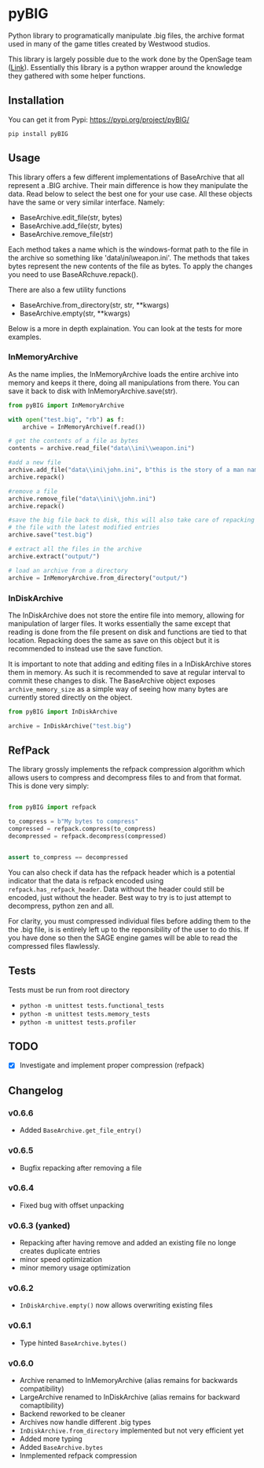 # pyBIG
Python library to programatically manipulate .big files, the archive format used in many of the game titles created by Westwood studios.

This library is largely possible due to the work done by the OpenSage team ([Link](https://github.com/OpenSAGE/Docs/blob/master/file-formats/big/index.rst)). Essentially this library is a python wrapper around the knowledge they gathered with some helper functions.

## Installation

You can get it from Pypi: https://pypi.org/project/pyBIG/

```
pip install pyBIG
```

## Usage
This library offers a few different implementations of BaseArchive that all represent a .BIG archive. Their main difference is how they manipulate the data. Read below to select the best one for your use case. All these objects have the same or very similar interface. Namely:
 - BaseArchive.edit_file(str, bytes)
 - BaseArchive.add_file(str, bytes)
 - BaseArchive.remove_file(str)

Each method takes a name which is the windows-format path to the file in the archive so something like 'data\ini\weapon.ini'. The methods that takes bytes represent the new contents of the file as bytes. To apply the changes you need to use BaseARchuve.repack().

There are also a few utility functions
 - BaseArchive.from_directory(str, str, **kwargs)
 - BaseArchive.empty(str, **kwargs)

Below is a more in depth explaination. You can look at the tests for more examples.

### InMemoryArchive
As the name implies, the InMemoryArchive loads the entire archive into memory and keeps it there, doing all manipulations from there. You can save it back to disk with InMemoryArchive.save(str).

```python
from pyBIG import InMemoryArchive

with open("test.big", "rb") as f:
    archive = InMemoryArchive(f.read())

# get the contents of a file as bytes
contents = archive.read_file("data\\ini\\weapon.ini")

#add a new file
archive.add_file("data\\ini\john.ini", b"this is the story of a man named john")
archive.repack()

#remove a file
archive.remove_file("data\\ini\\john.ini")
archive.repack()

#save the big file back to disk, this will also take care of repacking
# the file with the latest modified entries
archive.save("test.big")

# extract all the files in the archive
archive.extract("output/")

# load an archive from a directory
archive = InMemoryArchive.from_directory("output/")

```

### InDiskArchive
The InDiskArchive does not store the entire file into memory, allowing for manipulation of larger files. It works essentially the same except that reading is done from the file present on disk and functions are tied to that location. Repacking does the same as save on this object but it is recommended to instead use the save function.

It is important to note that adding and editing files in a InDiskArchive stores them in memory. As such it is recommended to save at regular interval to commit these changes to disk. The BaseArchive object exposes `archive_memory_size` as a simple way of seeing how many bytes are currently stored directly on the object. 

```python
from pyBIG import InDiskArchive

archive = InDiskArchive("test.big")
```

## RefPack

The library grossly implements the refpack compression algorithm which allows users to compress and decompress files to and from that format. This is done very simply:
```python

from pyBIG import refpack

to_compress = b"My bytes to compress"
compressed = refpack.compress(to_compress)
decompressed = refpack.decompress(compressed)


assert to_compress == decompressed
```

You can also check if data has the refpack header which is a potential indicator that the data is refpack encoded using `refpack.has_refpack_header`. Data without the header could still be encoded, just without the header. Best way to try is to just attempt to decompress, python zen and all.

For clarity, you must compressed individual files before adding them to the the .big file, is is entirely left up to the reponsibility of the user to do this. If you have done so then the SAGE engine games will be able to read the compressed files flawlessly.

## Tests

Tests must be run from root directory
* `python -m unittest tests.functional_tests`
* `python -m unittest tests.memory_tests`
* `python -m unittest tests.profiler`


## TODO
- [x] Investigate and implement proper compression (refpack)


## Changelog

### v0.6.6
- Added `BaseArchive.get_file_entry()`

### v0.6.5
- Bugfix repacking after removing a file

### v0.6.4
- Fixed bug with offset unpacking

### v0.6.3 (yanked)
- Repacking after having remove and added an existing file no longe creates duplicate entries
- minor speed optimization
- minor memory usage optimization

### v0.6.2
- `InDiskArchive.empty()` now allows overwriting existing files

### v0.6.1
- Type hinted `BaseArchive.bytes()`

### v0.6.0
- Archive renamed to InMemoryArchive (alias remains for backwards compatibility)
- LargeArchive renamed to InDiskArchive (alias remains for backward comaptibility)
- Backend reworked to be cleaner
- Archives now handle different .big types
- `InDiskArchive.from_directory` implemented but not very efficient yet
- Added more typing
- Added `BaseArchive.bytes`
- Inmplemented refpack compression

